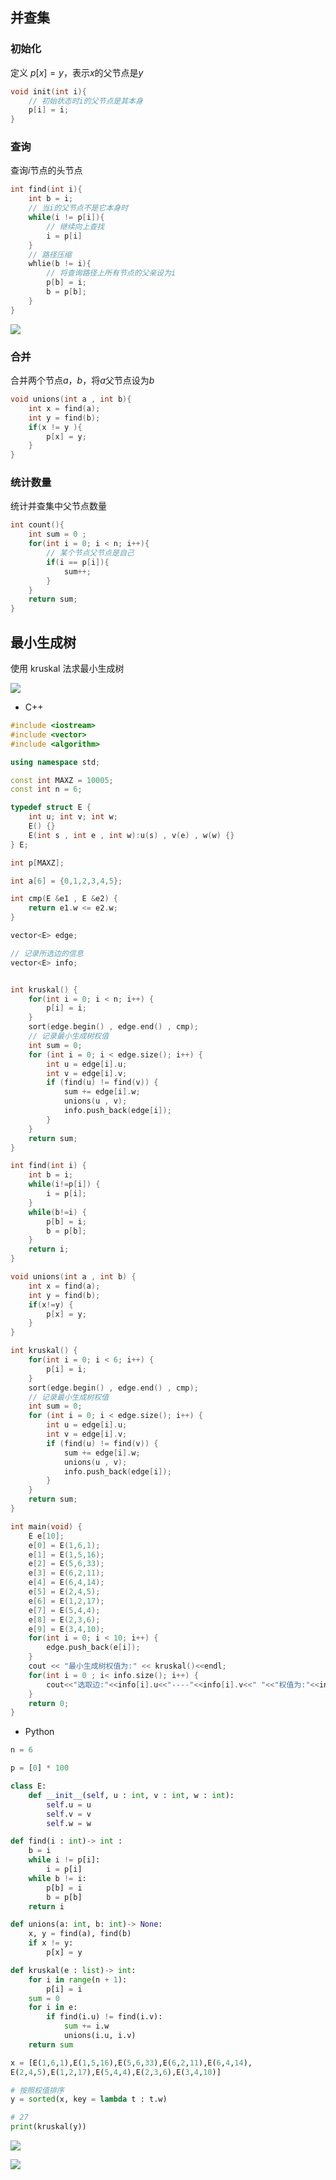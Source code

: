 <!--
 * @Description: 
 * @Version: 1.0
 * @Author: DaLao
 * @Email: dalao_li@163.com
 * @Date: 2021-10-06 13:11:32
 * @LastEditors: DaLao
 * @LastEditTime: 2022-03-27 00:38:35
-->

## 并查集


### 初始化

定义 $p[x] = y$，表示$x$的父节点是$y$

```c
void init(int i){
    // 初始状态时i的父节点是其本身
    p[i] = i;
}
```

### 查询

查询$i$节点的头节点

```c
int find(int i){
    int b = i;
    // 当i的父节点不是它本身时
    while(i != p[i]){
		// 继续向上查找
        i = p[i]
    }
    // 路径压缩
    whlie(b != i){
        // 将查询路径上所有节点的父亲设为i
        p[b] = i;
        b = p[b];
    }
}
```

![](https://cdn.hurra.ltd/img/20211115222906.png)


### 合并

合并两个节点$a$，$b$，将$a$父节点设为$b$

```c
void unions(int a , int b){
    int x = find(a);
    int y = find(b);
    if(x != y ){
        p[x] = y;
    }
}
```

### 统计数量

统计并查集中父节点数量

```c
int count(){
    int sum = 0 ;
    for(int i = 0; i < n; i++){
		// 某个节点父节点是自己
        if(i == p[i]){
            sum++;
        }
    }
    return sum;
}
```

## 最小生成树

使用 kruskal 法求最小生成树

![](https://cdn.hurra.ltd/img/20200620201313.png)

- C++

```c++
#include <iostream>
#include <vector>
#include <algorithm>

using namespace std;

const int MAXZ = 10005;
const int n = 6;

typedef struct E {
	int u; int v; int w;
	E() {}
	E(int s , int e , int w):u(s) , v(e) , w(w) {}
} E;

int p[MAXZ];

int a[6] = {0,1,2,3,4,5};

int cmp(E &e1 , E &e2) {
	return e1.w <= e2.w;
}

vector<E> edge;

// 记录所选边的信息
vector<E> info;


int kruskal() {
	for(int i = 0; i < n; i++) {
		p[i] = i;
	}
	sort(edge.begin() , edge.end() , cmp);
	// 记录最小生成树权值
	int sum = 0;
	for (int i = 0; i < edge.size(); i++) {
		int u = edge[i].u;
		int v = edge[i].v;
		if (find(u) != find(v)) {
			sum += edge[i].w;
			unions(u , v);
			info.push_back(edge[i]);
		}
	}
	return sum;
}

int find(int i) {
	int b = i;
	while(i!=p[i]) {
		i = p[i];
	}
	while(b!=i) {
		p[b] = i;
		b = p[b];
	}
	return i;
}

void unions(int a , int b) {
	int x = find(a);
	int y = find(b);
	if(x!=y) {
		p[x] = y;
	}
}

int kruskal() {
	for(int i = 0; i < 6; i++) {
		p[i] = i;
	}
	sort(edge.begin() , edge.end() , cmp);
	// 记录最小生成树权值
	int sum = 0;
	for (int i = 0; i < edge.size(); i++) {
		int u = edge[i].u;
		int v = edge[i].v;
		if (find(u) != find(v)) {
			sum += edge[i].w;
			unions(u , v);
			info.push_back(edge[i]);
		}
	}
	return sum;
}

int main(void) {
    E e[10];
	e[0] = E(1,6,1);
	e[1] = E(1,5,16);
	e[2] = E(5,6,33);
	e[3] = E(6,2,11);
	e[4] = E(6,4,14);
	e[5] = E(2,4,5);
	e[6] = E(1,2,17);
	e[7] = E(5,4,4);
	e[8] = E(2,3,6);
	e[9] = E(3,4,10);
	for(int i = 0; i < 10; i++) {
		edge.push_back(e[i]);
	}
	cout << "最小生成树权值为:" << kruskal()<<endl;
	for(int i = 0 ; i< info.size(); i++) {
		cout<<"选取边:"<<info[i].u<<"----"<<info[i].v<<" "<<"权值为:"<<info[i].w<<endl;
	}
	return 0;
}
```

- Python

```py
n = 6

p = [0] * 100

class E:
    def __init__(self, u : int, v : int, w : int):
        self.u = u
        self.v = v
        self.w = w

def find(i : int)-> int :
    b = i
    while i != p[i]:
        i = p[i]
    while b != i:
        p[b] = i
        b = p[b]
    return i

def unions(a: int, b: int)-> None:
    x, y = find(a), find(b)
    if x != y:
	    p[x] = y

def kruskal(e : list)-> int:
    for i in range(n + 1):
        p[i] = i
    sum = 0
    for i in e:
        if find(i.u) != find(i.v):
            sum += i.w
            unions(i.u, i.v)
    return sum

x = [E(1,6,1),E(1,5,16),E(5,6,33),E(6,2,11),E(6,4,14),
E(2,4,5),E(1,2,17),E(5,4,4),E(2,3,6),E(3,4,10)]

# 按照权值排序
y = sorted(x, key = lambda t : t.w)

# 27
print(kruskal(y))
```

![](https://cdn.hurra.ltd/img/20211115225844.png)

![](https://cdn.hurra.ltd/img/20200620202155.png)


